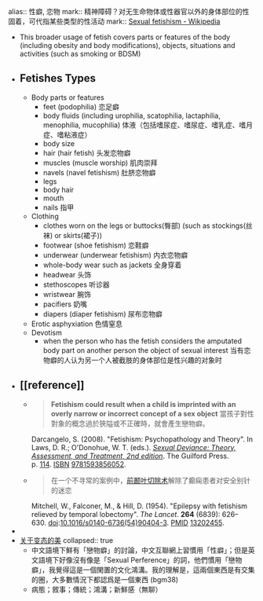 alias:: 性癖, 恋物
mark:: 精神障碍？对无生命物体或性器官以外的身体部位的性固着，可代指某些类型的性活动
mark:: [Sexual fetishism - Wikipedia](https://en.wikipedia.org/wiki/Sexual_fetishism)

  - This broader usage of fetish covers parts or features of the body (including obesity and body modifications), objects, situations and activities (such as smoking or BDSM)
- ## Fetishes Types
  - Body parts or features
    - feet (podophilia) 恋足癖
    - body fluids (including urophilia, scatophilia, lactaphilia, menophilia, mucophilia)
      体液（包括嗜尿症、嗜尿症、嗜乳症、嗜月症、嗜粘液症）
    - body size
    - hair (hair fetish) 头发恋物癖
    - muscles (muscle worship) 肌肉崇拜
    - navels (navel fetishism) 肚脐恋物癖
    - legs
    - body hair
    - mouth
    - nails 指甲
  - Clothing
    - clothes worn on the legs or buttocks(臀部) (such as stockings(丝袜) or skirts(裙子))
    - footwear (shoe fetishism) 恋鞋癖
    - underwear (underwear fetishism) 内衣恋物癖
    - whole-body wear such as jackets 全身穿着
    - headwear 头饰
    - stethoscopes 听诊器
    - wristwear 腕饰
    - pacifiers 奶嘴
    - diapers (diaper fetishism) 尿布恋物癖
  - Erotic asphyxiation 色情窒息
  - Devotism
    - when the person who has the fetish considers the amputated body part on another person the object of sexual interest
      当有恋物癖的人认为另一个人被截肢的身体部位是性兴趣的对象时
- ## [[reference]]
  - > **Fetishism could result when a child is imprinted with an overly narrow or incorrect concept of a sex object**
    當孩子對性對象的概念過於狹隘或不正確時，就會產生戀物癖。
    > 
    Darcangelo, S. (2008). "Fetishism: Psychopathology and Theory". In Laws, D. R.; O'Donohue, W. T. (eds.). [*Sexual Deviance: Theory, Assessment, and Treatment, 2nd edition*](https://archive.org/details/sexualdevianceth00laws). The Guilford Press. p. [114](https://archive.org/details/sexualdevianceth00laws/page/n128). [ISBN](https://en.wikipedia.org/wiki/ISBN_(identifier)) [9781593856052](https://en.wikipedia.org/wiki/Special:BookSources/9781593856052).
  - > 在一个不寻常的案例中，[前颞叶切除术](https://en.wikipedia.org/wiki/Anterior_temporal_lobectomy)解除了癫痫患者对安全别针的迷恋
    >
    Mitchell, W., Falconer, M., & Hill, D. (1954). "Epilepsy with fetishism relieved by temporal lobectomy". *The Lancet*. **264** (6839): 626–630. [doi](https://en.wikipedia.org/wiki/Doi_(identifier)):[10.1016/s0140-6736(54)90404-3](https://doi.org/10.1016%2Fs0140-6736%2854%2990404-3). [PMID](https://en.wikipedia.org/wiki/PMID_(identifier)) [13202455](https://pubmed.ncbi.nlm.nih.gov/13202455).
-
- [关于变态的美](https://bgm.tv/group/topic/378648)
  collapsed:: true
  - 中文語境下鮮有「戀物癖」的討論，中文互聯網上習慣用「性癖」；但是英文語境下好像沒有像是「Sexual Perference」的詞，他們慣用「戀物癖」，我覺得這是一個閑置的文化鴻溝。我的理解是，這兩個東西是有交集的圈，大多數情況下都認爲是一個東西 (bgm38)
  - 病態；敘事；傳統；鴻溝；新鮮感（無聊）
